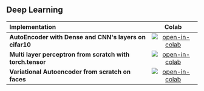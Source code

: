 ## Deep Learning

| Implementation                                                       | Colab                                            |
| :-------------------------------------------------------- | :-----------------------------------------------:| 
| **AutoEncoder with Dense and CNN's layers on cifar10**               | [![open-in-colab]][lab01-colab]                  | 
| **Multi layer perceptron from scratch with torch.tensor**               | [![open-in-colab]][lab02-colab]                  | 
| **Variational Autoencoder from scratch on faces**               | [![open-in-colab]][lab03-colab]                  | 
            


[lab01-colab]: https://colab.research.google.com/drive/1edA6JZiwfFA9xILRVy2tEPjlsFxXNMFx?usp=sharing
[lab02-colab]: https://colab.research.google.com/drive/1JD_vlo1h4EsT4Mvpc0UsI4XnLCFUFrWZ?usp=sharing

[lab03-colab]: https://colab.research.google.com/drive/1XwJ95cuzRNgRnaYR1mkGQh0QK0gYUvak?usp=sharing
[lab04-colab]: https://fsdl.me/lab04-colab
[lab05-colab]: https://fsdl.me/lab05-colab
[lab06-colab]: https://fsdl.me/lab06-colab
[lab07-colab]: https://fsdl.me/lab07-colab
[lab08-colab]: https://fsdl.me/lab08-colab

[open-in-colab]: https://colab.research.google.com/assets/colab-badge.svg

